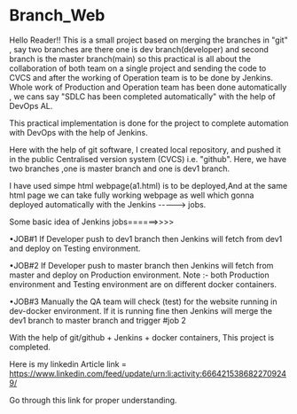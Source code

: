 # Branch_Web

Hello Reader!!
This is a small project based on merging the branches in "git" , say two branches are there one is dev branch(developer) and second branch is the master branch(main) so this practical  is all about the collaboration of both team on a single project and sending the code to CVCS and after the working of Operation team is to be done by Jenkins.
Whole work of Production and Operation team has been done automatically , we cans say "SDLC has been completed automatically" with the help of DevOps AL.

This practical implementation is done for the project  to complete automation with DevOps with the help of Jenkins.

Here with the help of git software, I created  local repository, and pushed it in the public Centralised version system (CVCS) i.e. "github".
Here, we have two branches ,one is master branch and one is dev1 branch.

I have used simpe html webpage(a1.html) is to be deployed,And at the same html page we can take fully working webpage as well which gonna deployed  automatically with the Jenkins -----> jobs.

Some basic idea of Jenkins jobs======>>>>

•JOB#1
If Developer push to dev1 branch then Jenkins will fetch from dev1 and deploy on Testing environment.

•JOB#2
If Developer push to master branch then Jenkins will fetch from master and deploy on Production environment.
 Note :- 
both Production environment and Testing environment are on different docker containers.

•JOB#3
Manually the QA team will check (test) for the website running in dev-docker environment. If it is running fine then Jenkins will merge the dev1 branch to master branch and trigger #job 2

With the help of git/github + Jenkins + docker containers, This project is completed.

Here is my linkedin Article link = https://www.linkedin.com/feed/update/urn:li:activity:6664215386822709249/

Go through this link for proper understanding.
